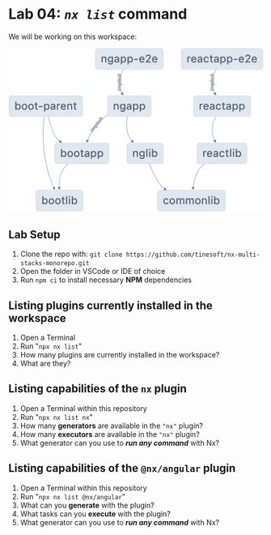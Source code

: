 # Lab 04: _`nx list`_ command

We will be working on this workspace:

![Alt text](../lab-common/lab-nx-multi-stacks-monorepo.png)

## Lab Setup

1. Clone the repo with: `git clone https://github.com/tinesoft/nx-multi-stacks-monorepo.git`
2. Open the folder in VSCode or IDE of choice
3. Run `npm ci` to install  necessary **NPM** dependencies

## Listing plugins currently installed in the workspace

1. Open a Terminal
2. Run "`npx nx list`"
3. How many plugins are currently installed in the workspace?
4. What are they?

## Listing capabilities of the `nx` plugin

1. Open a Terminal within this repository
2. Run "`npx nx list nx`"
3. How many **generators** are available in the `"nx"` plugin?
4. How many **executors** are available in the `"nx"` plugin?
5. What generator can you use to **_run any command_** with Nx?

## Listing capabilities of the `@nx/angular` plugin

1. Open a Terminal within this repository
2. Run "`npx nx list @nx/angular`"
3. What can you  **generate** with the plugin?
4. What tasks can you **execute** with the plugin?
5. What generator can you use to **_run any command_** with Nx?
